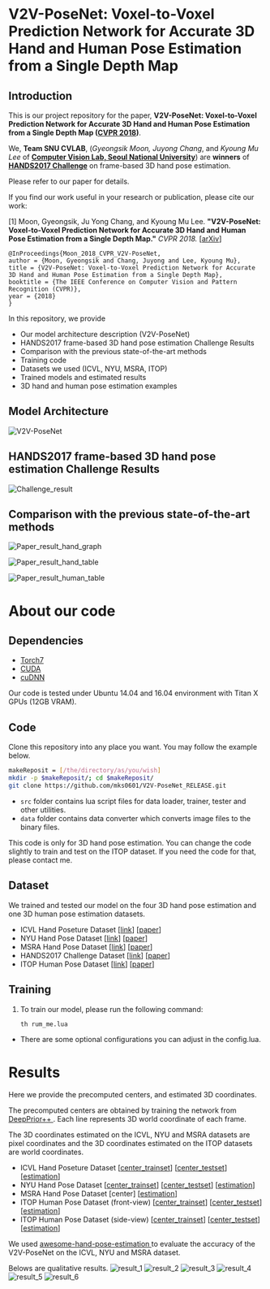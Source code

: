 # V2V-PoseNet: Voxel-to-Voxel Prediction Network for Accurate 3D Hand and Human Pose Estimation from a Single Depth Map

## Introduction

This is our project repository for the paper, **V2V-PoseNet: Voxel-to-Voxel Prediction Network for Accurate 3D Hand and Human Pose Estimation from a Single Depth Map ([CVPR 2018](http://cvpr2018.thecvf.com))**.

We, **Team SNU CVLAB**, (<i>Gyeongsik Moon, Juyong Chang</i>, and <i>Kyoung Mu Lee</i> of [**Computer Vision Lab, Seoul National University**](https://cv.snu.ac.kr/)) are **winners** of [**HANDS2017 Challenge**](http://icvl.ee.ic.ac.uk/hands17/challenge/) on frame-based 3D hand pose estimation.



Please refer to our paper for details.

If you find our work useful in your research or publication, please cite our work:

[1] Moon, Gyeongsik, Ju Yong Chang, and Kyoung Mu Lee. **"V2V-PoseNet: Voxel-to-Voxel Prediction Network for Accurate 3D Hand and Human Pose Estimation from a Single Depth Map."** <i>CVPR 2018. </i> [[arXiv](https://arxiv.org/abs/1711.07399)]
  
  ```
@InProceedings{Moon_2018_CVPR_V2V-PoseNet,
  author = {Moon, Gyeongsik and Chang, Juyong and Lee, Kyoung Mu},
  title = {V2V-PoseNet: Voxel-to-Voxel Prediction Network for Accurate 3D Hand and Human Pose Estimation from a Single Depth Map},
  booktitle = {The IEEE Conference on Computer Vision and Pattern Recognition (CVPR)},
  year = {2018}
}
```

In this repository, we provide
* Our model architecture description (V2V-PoseNet)
* HANDS2017 frame-based 3D hand pose estimation Challenge Results
* Comparison with the previous state-of-the-art methods
* Training code
* Datasets we used (ICVL, NYU, MSRA, ITOP)
* Trained models and estimated results
* 3D hand and human pose estimation examples


## Model Architecture

![V2V-PoseNet](/figs/V2V-PoseNet.png)

## HANDS2017 frame-based 3D hand pose estimation Challenge Results

![Challenge_result](/figs/Challenge_result.png)


## Comparison with the previous state-of-the-art methods

![Paper_result_hand_graph](/figs/Paper_result_hand_graph.png)

![Paper_result_hand_table](/figs/Paper_result_hand_table.png)

![Paper_result_human_table](/figs/Paper_result_human_table.png)

# About our code
## Dependencies
* [Torch7](http://torch.ch)
* [CUDA](https://developer.nvidia.com/cuda-downloads)
* [cuDNN](https://developer.nvidia.com/cudnn)

Our code is tested under Ubuntu 14.04 and 16.04 environment with Titan X GPUs (12GB VRAM).

## Code
Clone this repository into any place you want. You may follow the example below.
```bash
makeReposit = [/the/directory/as/you/wish]
mkdir -p $makeReposit/; cd $makeReposit/
git clone https://github.com/mks0601/V2V-PoseNet_RELEASE.git
```
* `src` folder contains lua script files for data loader, trainer, tester and other utilities.
* `data` folder contains data converter which converts image files to the binary files.

This code is only for 3D hand pose estimation. You can change the code slightly to train and test on the ITOP dataset. If you need the code for that, please contact me.

## Dataset
We trained and tested our model on the four 3D hand pose estimation and one 3D human pose estimation datasets.

* ICVL Hand Poseture Dataset [[link](https://labicvl.github.io/hand.html)] [[paper](http://www.iis.ee.ic.ac.uk/dtang/cvpr_14.pdf)]
* NYU Hand Pose Dataset [[link](https://cims.nyu.edu/~tompson/NYU_Hand_Pose_Dataset.htm)] [[paper](https://cims.nyu.edu/~tompson/others/TOG_2014_paper_PREPRINT.pdf)]
* MSRA Hand Pose Dataset [[link](https://jimmysuen.github.io/)] [[paper](https://www.cv-foundation.org/openaccess/content_cvpr_2015/papers/Sun_Cascaded_Hand_Pose_2015_CVPR_paper.pdf)]
* HANDS2017 Challenge Dataset [[link](http://icvl.ee.ic.ac.uk/hands17/challenge/)] [[paper](https://arxiv.org/abs/1712.03917)]
* ITOP Human Pose Dataset [[link](https://www.albert.cm/projects/viewpoint_3d_pose/)] [[paper](https://arxiv.org/abs/1603.07076)]

## Training

1. To train our model, please run the following command:

    ```bash
    th rum_me.lua
    ```

* There are some optional configurations you can adjust in the config.lua. 


# Results
Here we provide the precomputed centers, and estimated 3D coordinates.

The precomputed centers are obtained by training the network from [DeepPrior++ ](https://arxiv.org/pdf/1708.08325.pdf). Each line represents 3D world coordinate of each frame.

The 3D coordinates estimated on the ICVL, NYU and MSRA datasets are pixel coordinates and the 3D coordinates estimated on the ITOP datasets are world coordinates.
* ICVL Hand Poseture Dataset [[center_trainset](http://cv.snu.ac.kr/research/V2V-PoseNet/ICVL/center/center_train_refined.txt)] [[center_testset](http://cv.snu.ac.kr/research/V2V-PoseNet/ICVL/center/center_test_refined.txt)] [[estimation](http://cv.snu.ac.kr/research/V2V-PoseNet/ICVL/coordinate/result.txt)]
* NYU Hand Pose Dataset [[center_trainset](http://cv.snu.ac.kr/research/V2V-PoseNet/NYU/center/center_train_refined.txt)] [[center_testset](http://cv.snu.ac.kr/research/V2V-PoseNet/NYU/center/center_test_refined.txt)] [[estimation](http://cv.snu.ac.kr/research/V2V-PoseNet/NYU/coordinate/result.txt)]
* MSRA Hand Pose Dataset [center] [[estimation](http://cv.snu.ac.kr/research/V2V-PoseNet/MSRA/coordinate/result.txt)]
* ITOP Human Pose Dataset (front-view) [[center_trainset](http://cv.snu.ac.kr/research/V2V-PoseNet/ITOP_front/center/center_train.txt)] [[center_testset](http://cv.snu.ac.kr/research/V2V-PoseNet/ITOP_front/center/center_test.txt)] [[estimation](http://cv.snu.ac.kr/research/V2V-PoseNet/ITOP_front/coordinate/result.txt)]
* ITOP Human Pose Dataset (side-view) [[center_trainset](http://cv.snu.ac.kr/research/V2V-PoseNet/ITOP_top/center/center_train.txt)] [[center_testset](http://cv.snu.ac.kr/research/V2V-PoseNet/ITOP_top/center/center_test.txt)] [[estimation](http://cv.snu.ac.kr/research/V2V-PoseNet/ITOP_top/coordinate/result.txt)]

We used [awesome-hand-pose-estimation ](https://github.com/xinghaochen/awesome-hand-pose-estimation) to evaluate the accuracy of the V2V-PoseNet on the ICVL, NYU and MSRA dataset.

Belows are qualitative results.
![result_1](/figs/result/Paper_result_ICVL.png)
![result_2](/figs/result/Paper_result_NYU.png)
![result_3](/figs/result/Paper_result_MSRA.png)
![result_4](/figs/result/Paper_result_HANDS2017.png)
![result_5](/figs/result/Paper_result_ITOP_front.png)
![result_6](/figs/result/Paper_result_ITOP_top.png)
